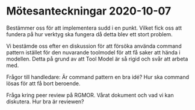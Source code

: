 # Mötesanteckningar 2020-10-07
Bestämmer oss för att implementera sudd i en punkt. Vilket fick oss att fundera på hur verktyg
ska fungera då detta blev ett stort problem.  

Vi bestämde oss efter en diskussion för att försöka använda command pattern istället för 
den nuvarande toolmodel för att få saker att hända i modellen. Detta på grund
 av att Tool Model är så rigid och svår att arbeta med. 

Frågor till handledare:
Är command pattern en bra idé?
	Hur ska command lösas för att få bort beroende.

Fråga kring peer review på RGMOR. Vårat dokument och vad vi kan diskutera. Hur bra är reviewen?

